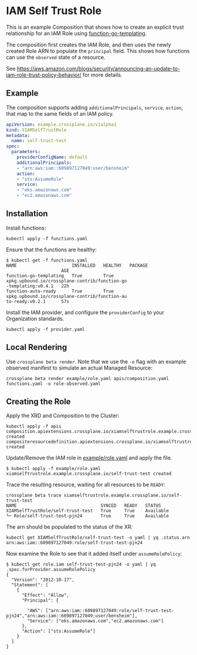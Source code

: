 # IAM Self Trust Role

This is an example Composition that shows how to create an explicit trust relationship for an IAM Role using [function-go-templating](https://github.com/crossplane-contrib/function-go-templating).

The composition first creates the IAM Role, and then uses the newly created Role ARN to populate the `principal` field. This shows how functions can use the `observed` state of a resource.

See <https://aws.amazon.com/blogs/security/announcing-an-update-to-iam-role-trust-policy-behavior/> for more details.

## Example

The composition supports adding `additionalPrincipals`, `service`, `action`, that map to the same fields of an IAM policy.

```yaml
apiVersion: example.crossplane.io/v1alpha1
kind: XIAMSelfTrustRole
metadata:
  name: self-trust-test
spec:
  parameters:
    providerConfigName: default
    additionalPrincipals:
    - "arn:aws:iam::609897127049:user/bensheim"
    action:
    - "sts:AssumeRole"
    service:
    - "eks.amazonaws.com"
    - "ec2.amazonaws.com"
```

## Installation

Install functions:

```shell
kubectl apply -f functions.yaml
```

Ensure that the functions are healthy:

```shell
$ kubectl get -f functions.yaml
NAME                     INSTALLED   HEALTHY   PACKAGE
                     AGE
function-go-templating   True        True      xpkg.upbound.io/crossplane-contrib/function-go
-templating:v0.4.1   22h
function-auto-ready      True        True      xpkg.upbound.io/crossplane-contrib/function-au
to-ready:v0.2.1      57s

```

Install the IAM provider, and configure the `providerConfig` to your Organization standards.

```shell
kubectl apply -f provider.yaml
```

## Local Rendering

Use `crossplane beta render`. Note that we use the `-o` flag with an example observed manifest to simulate an actual Managed Resource:

```shell
crossplane beta render example/role.yaml apis/composition.yaml functions.yaml -o role-observed.yaml
```

## Creating the Role

Apply the XRD and Composition to the Cluster:

```shell
kubectl apply -f apis
composition.apiextensions.crossplane.io/xiamselftrustrole.example.crossplane.io created
compositeresourcedefinition.apiextensions.crossplane.io/xiamselftrustroles.example.crossplane.io created
```

Update/Remove the IAM role in [example/role.yaml](example/role.yaml) and apply the file.

```shell
$ kubectl apply -f example/role.yaml
xiamselftrustrole.example.crossplane.io/self-trust-test created
```

Trace the resulting resource, waiting for all resources to be `READY`:

```shell
crossplane beta trace xiamselftrustrole.example.crossplane.io/self-trust-test
NAME                                SYNCED   READY   STATUS
XIAMSelfTrustRole/self-trust-test   True     True    Available
└─ Role/self-trust-test-pjn24       True     True    Available
```

The arn should be populated to the status of the XR:

```shell
kubectl get XIAMSelfTrustRole/self-trust-test -o yaml | yq .status.arn
arn:aws:iam::609897127049:role/self-trust-test-pjn24
```

Now examine the Role to see that it added itself under `assumeRolePolicy`:

```shell
$ kubectl get role.iam self-trust-test-pjn24 -o yaml | yq .spec.forProvider.assumeRolePolicy
{
  "Version": "2012-10-17",
  "Statement": [
    {
      "Effect": "Allow",
      "Principal": {

        "AWS": ["arn:aws:iam::609897127049:role/self-trust-test-pjn24","arn:aws:iam::609897127049:user/bensheim"],
        "Service": ["eks.amazonaws.com","ec2.amazonaws.com"]
      },
      "Action": ["sts:AssumeRole"]
    }
  ]
}
```
